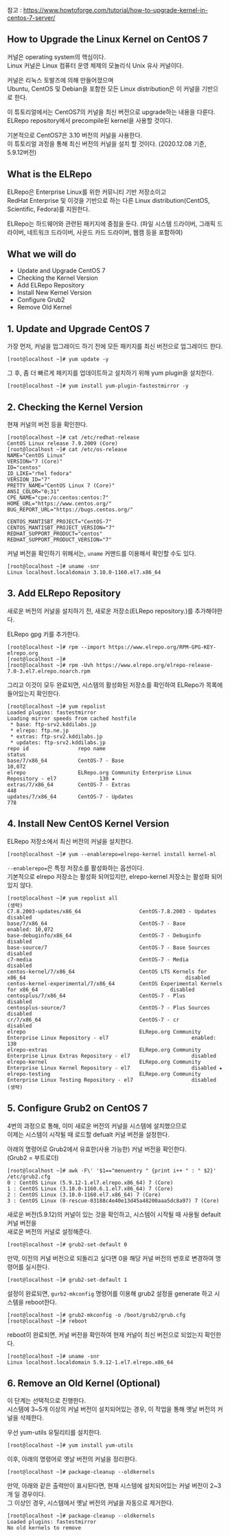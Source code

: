 참고 : https://www.howtoforge.com/tutorial/how-to-upgrade-kernel-in-centos-7-server/

## How to Upgrade the Linux Kernel on CentOS 7
커널은 operating system의 핵심이다.<br>
Linux 커널은 Linux 컴퓨터 운영 체제의 모놀리식 Unix 유사 커널이다.

커널은 리눅스 토발즈에 의해 만들어졌으며<br>
Ubuntu, CentOS 및 Debian을 포함한 모든 Linux distribution은 이 커널을 기반으로 한다.

이 튜토리얼에서는 CentOS7의 커널을 최신 버전으로 upgrade하는 내용을 다룬다.<br>
ELRepo repository에서 precompile된 kernel을 사용할 것이다.

기본적으로 CentOS7은 3.10 버전의 커널을 사용한다.<br>
이 튜토리얼 과정을 통해 최신 버전의 커널을 설치 할 것이다.
(2020.12.08 기준, 5.9.12버전)

## What is the ELRepo
ELRepo은 Enterprise Linux를 위한 커뮤니티 기반 저장소이고<br>
RedHat Enterprise 및 이것을 기반으로 하는 다른 Linux distribution(CentOS, Scientific, Fedora)를 지원한다.

ELRepo는 하드웨어와 관련된 패키지에 중점을 둔다. 
(파일 시스템 드라이버, 그래픽 드라이버, 네트워크 드라이버, 사운드 카드 드라이버, 웹캠 등을 포함하여)

## What we will do
- Update and Upgrade CentOS 7
- Checking the Kernel Version
- Add ELRepo Repository
- Install New Kernel Version
- Configure Grub2
- Remove Old Kernel

## 1. Update and Upgrade CentOS 7
가장 먼저, 커널을 업그레이드 하기 전에 모든 패키지를 최신 버전으로 업그레이드 한다.
```
[root@localhost ~]# yum update -y
```

그 후, 좀 더 빠르게 패키지를 업데이트하고 설치하기 위해 yum plugin을 설치한다.
```
[root@localhost ~]# yum install yum-plugin-fastestmirror -y
```

## 2. Checking the Kernel Version
현재 커널의 버전 등을 확인한다.

```
[root@localhost ~]# cat /etc/redhat-release
CentOS Linux release 7.9.2009 (Core)
[root@localhost ~]# cat /etc/os-release
NAME="CentOS Linux"
VERSION="7 (Core)"
ID="centos"
ID_LIKE="rhel fedora"
VERSION_ID="7"
PRETTY_NAME="CentOS Linux 7 (Core)"
ANSI_COLOR="0;31"
CPE_NAME="cpe:/o:centos:centos:7"
HOME_URL="https://www.centos.org/"
BUG_REPORT_URL="https://bugs.centos.org/"

CENTOS_MANTISBT_PROJECT="CentOS-7"
CENTOS_MANTISBT_PROJECT_VERSION="7"
REDHAT_SUPPORT_PRODUCT="centos"
REDHAT_SUPPORT_PRODUCT_VERSION="7"
```

커널 버전을 확인하기 위해서는, `uname` 커맨드를 이용해서 확인할 수도 있다.
```
[root@localhost ~]# uname -snr
Linux localhost.localdomain 3.10.0-1160.el7.x86_64
```

## 3. Add ELRepo Repository
새로운 버전의 커널을 설치하기 전, 새로운 저장소(ELRepo repository.)를 추가해야한다.

ELRepo gpg 키를 추가한다.
```
[root@localhost ~]# rpm --import https://www.elrepo.org/RPM-GPG-KEY-elrepo.org
[root@localhost ~]#
[root@localhost ~]# rpm -Uvh https://www.elrepo.org/elrepo-release-7.0-3.el7.elrepo.noarch.rpm
```

그리고 이것이 모두 완료되면, 시스템의 활성화된 저장소를 확인하여 ELRepo가 목록에 들어있는지 확인한다.
```
[root@localhost ~]# yum repolist
Loaded plugins: fastestmirror
Loading mirror speeds from cached hostfile
 * base: ftp-srv2.kddilabs.jp
 * elrepo: ftp.ne.jp
 * extras: ftp-srv2.kddilabs.jp
 * updates: ftp-srv2.kddilabs.jp
repo id                repo name                                                        status
base/7/x86_64          CentOS-7 - Base                                                  10,072
elrepo                 ELRepo.org Community Enterprise Linux Repository - el7              130 ★
extras/7/x86_64        CentOS-7 - Extras                                                   448
updates/7/x86_64       CentOS-7 - Updates                                                  778
```

## 4. Install New CentOS Kernel Version
ELRepo 저장소에서 최신 버전의 커널을 설치한다.

```
[root@localhost ~]# yum --enablerepo=elrepo-kernel install kernel-ml
```
`--enablerepo=`은 특정 저장소를 활성화하는 옵션이다.<br>
기본적으로 elrepo 저장소는 활성화 되어있지만, elrepo-kernel 저장소는 활성화 되어있지 않다.

```
[root@localhost ~]# yum repolist all
(생략)
C7.8.2003-updates/x86_64                   CentOS-7.8.2003 - Updates                                                        disabled
base/7/x86_64                              CentOS-7 - Base                                                                  enabled: 10,072
base-debuginfo/x86_64                      CentOS-7 - Debuginfo                                                             disabled
base-source/7                              CentOS-7 - Base Sources                                                          disabled
c7-media                                   CentOS-7 - Media                                                                 disabled
centos-kernel/7/x86_64                     CentOS LTS Kernels for x86_64                                                    disabled
centos-kernel-experimental/7/x86_64        CentOS Experimental Kernels for x86_64                                           disabled
centosplus/7/x86_64                        CentOS-7 - Plus                                                                  disabled
centosplus-source/7                        CentOS-7 - Plus Sources                                                          disabled
cr/7/x86_64                                CentOS-7 - cr                                                                    disabled
elrepo                                     ELRepo.org Community Enterprise Linux Repository - el7                           enabled:    130
elrepo-extras                              ELRepo.org Community Enterprise Linux Extras Repository - el7                    disabled
elrepo-kernel                              ELRepo.org Community Enterprise Linux Kernel Repository - el7                    disabled ★
elrepo-testing                             ELRepo.org Community Enterprise Linux Testing Repository - el7                   disabled
(생략)
```

## 5. Configure Grub2 on CentOS 7
4번의 과정으로 통해, 이미 새로운 버전의 커널을 시스템에 설치했으므로<br>
이제는 시스템이 시작될 때 로드할 defualt 커널 버전을 설정한다.

아래의 명령어로 Grub2에서 유효한(사용 가능한) 커널 버전을 확인한다.<br>
(Grub2 = 부트로더)

```
[root@localhost ~]# awk -F\' '$1=="menuentry " {print i++ " : " $2}' /etc/grub2.cfg
0 : CentOS Linux (5.9.12-1.el7.elrepo.x86_64) 7 (Core)
1 : CentOS Linux (3.10.0-1160.6.1.el7.x86_64) 7 (Core)
2 : CentOS Linux (3.10.0-1160.el7.x86_64) 7 (Core)
3 : CentOS Linux (0-rescue-03188c4e40e13d45a48200aaa5dc8a97) 7 (Core)
```

새로운 버전(5.9.12)의 커널이 있는 것을 확인하고, 시스템이 시작될 때 사용될 default 커널 버전을 <br>
새로운 버전의 커널로 설정해준다.
```
[root@localhost ~]# grub2-set-default 0
```

만약, 이전의 커널 버전으로 되돌리고 싶다면 0을 해당 커널 버전의 번호로 변경하여 명령어를 실시한다.
```
[root@localhost ~]# grub2-set-default 1
```

설정이 완료되면, `gurb2-mkconfig` 명령어를 이용해 grub2 설정을 generate 하고 시스템을 reboot한다.
```
[root@localhost ~]# grub2-mkconfig -o /boot/grub2/grub.cfg
[root@localhost ~]# reboot
```

reboot이 완료되면, 커널 버전을 확인하여 현재 커널이 최신 버전으로 되었는지 확인한다.
```
[root@localhost ~]# uname -snr
Linux localhost.localdomain 5.9.12-1.el7.elrepo.x86_64
```


## 6. Remove an Old Kernel (Optional)

이 단계는 선택적으로 진행한다.<br>
시스템에 3~5개 이상의 커널 버전이 설치되어있는 경우, 이 작업을 통해 옛날 버전의 커널을 삭제한다.

우선 yum-utils 유틸리티를 설치한다.
```
[root@localhost ~]# yum install yum-utils
```

이후, 아래의 명령어로 옛날 버전의 커널을 정리한다.

```
[root@localhost ~]# package-cleanup --oldkernels
```

만약, 아래와 같은 출력만이 표시된다면, 현재 시스템에 설치되어있는 커널 버전이 2~3개 일 경우이다.<br>
그 이상인 경우, 시스템에서 옛날 버전의 커널을 자동으로 제거한다.
```
[root@localhost ~]# package-cleanup --oldkernels
Loaded plugins: fastestmirror
No old kernels to remove
```